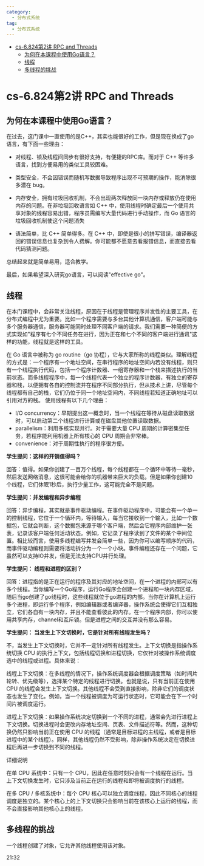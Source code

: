 ```yaml
---
category: 
  - 分布式系统
tag:
  - 分布式系统
---
```


- [cs-6.824第2讲 RPC and Threads](#cs-6824第2讲-rpc-and-threads)
  - [为何在本课程中使用Go语言？](#为何在本课程中使用go语言)
  - [线程](#线程)
  - [多线程的挑战](#多线程的挑战)

# cs-6.824第2讲 RPC and Threads

## 为何在本课程中使用Go语言？

在过去，这门课中一直使用的是C++，其实也能很好的工作，但是现在换成了go语言，有下面一些理由：

- 对线程、锁及线程间同步有很好支持，有便捷的RPC库。而对于 C++ 等许多语言，找到方便易用的类似工具较困难。

- 类型安全，不会因错误而随机写数据导致程序出现不可预期的操作，能消除很多潜在 bug。

- 内存安全，拥有垃圾回收机制，不会出现两次释放同一块内存或释放仍在使用内存的问题。在非垃圾回收语言如 C++ 中，使用线程时确定最后一个使用共享对象的线程容易出错，程序员需编写大量代码进行手动操作，而 Go 语言的垃圾回收机制使这个问题消失

- 语法简单，比 C++ 简单得多。在 C++ 中，即使是很小的拼写错误，编译器返回的错误信息也复杂到令人费解。你可能都不愿意去看报错信息，而直接去看代码猜测问题。

总结起来就是简单易用，适合教学。

最后，如果希望深入研究go语言，可以阅读"effective go"。

## 线程

在本门课程中，会非常关注线程，原因在于线程是管理程序并发性的主要工具，在分布式编程中尤为重要。比如一个程序需要与多台其他计算机通信，客户端可能与多个服务器通信，服务器可能同时处理不同客户端的请求。我们需要一种简便的方式实现如"程序有七个不同任务在进行，因为正在和七个不同的客户端进行通讯"这样的功能，线程就是这样的工具。

在 Go 语言中被称为 go routine（go 协程），它与大家所称的线程类似。理解线程的方式是：一个程序有一个地址空间，在串行程序的地址空间内若没有线程，则只有一个线程执行代码，包括一个程序计数器、一组寄存器和一个栈来描述执行的当前状态。而多线程程序中，每一个线程代表一个独立的程序计数器，有独立的寄存器和栈，以便拥有各自的控制流并在程序不同部分执行，但从技术上讲，尽管每个线程都有自己的栈，它们仍位于同一个地址空间内，不同线程若知道正确地址可以引用对方的栈。
使用线程有以下几个理由：
- I/O concurrency：早期提出这一概念时，当一个线程在等待从磁盘读取数据时，可以启动第二个线程进行计算或在磁盘其他位置读取数据。
- parallelism：利用多核实现并行。对于需要大量 CPU 周期的计算密集型任务，若程序能利用机器上所有核心的 CPU 周期会非常棒。
- convenience：对于周期性执行的程序很方便。

**学生提问：这样的开销值得吗？**

回答：值得。如果你创建了一百万个线程，每个线程都在一个循环中等待一毫秒，然后发送网络消息，这很可能会给你的机器带来巨大的负载。但是如果你创建10个线程，它们休眠1秒后，执行少量工作，这可能完全不是问题。

**学生提问：并发编程和异步编程**

回答：异步编程，其实就是事件驱动编程。在事件驱动程序中，可能会有一个单一的控制线程，它位于一个循环内，等待输入，每当它接收到一个输入，比如一个数据包，它就会判断，这个数据包来源于哪个客户端，然后会它程序内部维护一张表，记录该客户端任何活动状态。例如，它记录了程序读到了文件的某个中间位置。相比较而言，使用多线程编写并发会简单一些，因为你可以编写顺序的代码，而事件驱动编程则需要将活动拆分为一个一个小块。事件编程还存在一个问题，它虽然可以支持IO并发，但是无法支持CPU并行处理。

**学生提问： 线程和进程的区别？**

回答：进程指的是正在运行的程序及其对应的地址空间，在一个进程的内部可以有多个线程。当你编写一个Go程序，运行Go程序会创建一个进程和一块内存区域，随后当go创建了go线程时，这些线程就位于go进程的内部。当你在计算机上运行多个进程，即运行多个程序，例如编辑器或者编译器，操作系统会使得它们互相独立，它们各自有一块内存，并且不能查看彼此的内存。在一个程序内部，你可以使用共享内存，channel和互斥锁。但是进程之间的交互并没有那么容易。

**学生提问： 当发生上下文切换时，它是针对所有线程发生吗？**

不，当发生上下文切换时，它并不一定针对所有线程发生。上下文切换是指操作系统切换 CPU 的执行上下文，包括线程切换和进程切换，它仅针对被操作系统调度选中的线程或进程。具体来说：

线程上下文切换：在多线程的情况下，操作系统调度器会根据调度策略（如时间片轮转、优先级等），选择某个特定的线程进行切换。也就是说，只有当前正在使用 CPU 的线程会发生上下文切换。其他线程不会受到直接影响，除非它们的调度状态也发生了变化。例如，当一个线程被调度为可运行状态时，它可能会在下一个时间片被调度运行。

进程上下文切换：如果操作系统决定切换到一个不同的进程，通常会先进行进程上下文切换。切换进程时会更改内存地址空间、页表、文件描述符等。然而，这种切换仍然只影响当前正在使用 CPU 的线程（通常是目标进程的主线程，或者是目标进程中的某个线程）。同样，其他线程仍然不受影响，除非操作系统决定在切换进程后再进一步切换到不同的线程。

详细说明

在单 CPU 系统中：只有一个 CPU，因此在任意时刻只会有一个线程在运行。当上下文切换发生时，它只涉及当前正在运行的线程和即将被调度执行的线程。

在多 CPU / 多核系统中：每个 CPU 核心可以独立调度线程，因此不同核心的线程调度是独立的。某个核心上的上下文切换只会影响当前在该核心上运行的线程，而不会直接影响其他核心上的线程。


## 多线程的挑战

一个线程创建了对象，它允许其他线程使用该对象。

21:32

